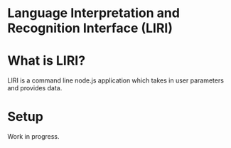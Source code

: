# Language Interpretation and Recognition Interface (LIRI)

# What is LIRI?
LIRI is a command line node.js application which takes in user parameters and provides data.

# Setup

Work in progress.